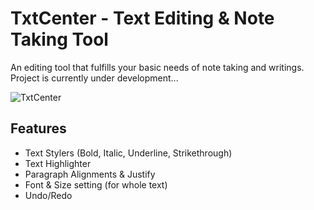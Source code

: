 # TxtCenter - Text Editing & Note Taking Tool
An editing tool that fulfills your basic needs of note taking and writings.
Project is currently under development...

![TxtCenter](https://raw.githubusercontent.com/truhingu/TxtCenter/main/src/img/TxtCenter.png)

## Features
* Text Stylers (Bold, Italic, Underline, Strikethrough)
* Text Highlighter
* Paragraph Alignments & Justify
* Font & Size setting (for whole text)
* Undo/Redo